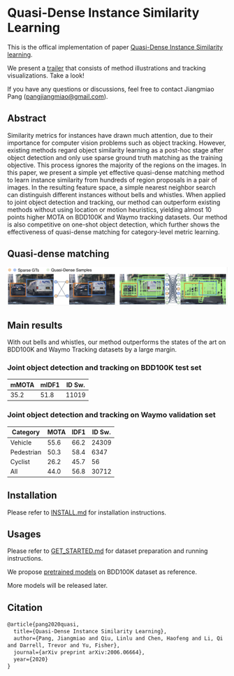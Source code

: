 # Quasi-Dense Instance Similarity Learning

This is the offical implementation of paper [Quasi-Dense Instance Similarity learning](https://arxiv.org/pdf/2006.06664.pdf).

We present a [trailer](https://youtu.be/o8HRJAOZidc) that consists of method illustrations and tracking visualizations. Take a look!

If you have any questions or discussions, feel free to contact Jiangmiao Pang ([pangjiangmiao@gmail.com](mailto:pangjiangmiao@gmail.com)).

## Abstract

Similarity metrics for instances have drawn much attention, due to their importance for computer vision problems such as object tracking. However, existing methods regard object similarity learning as a post-hoc stage after object detection and only use sparse ground truth matching as the training objective. This process ignores the majority of the regions on the images. In this paper, we present a simple yet effective quasi-dense matching method to learn instance similarity from hundreds of region proposals in a pair of images. In the resulting feature space, a simple nearest neighbor search can distinguish different instances without bells and whistles. When applied to joint object detection and tracking, our method can outperform existing methods without using location or motion heuristics, yielding almost 10 points higher MOTA on BDD100K and Waymo tracking datasets. Our method is also competitive on one-shot object detection, which further shows the effectiveness of quasi-dense matching for category-level metric learning. 



## Quasi-dense matching
![teaser](figures/teaser.png)

## Main results
With out bells and whistles, our method outperforms the states of the art on BDD100K and Waymo Tracking datasets by a large margin.

### Joint object detection and tracking on BDD100K test set

| mMOTA | mIDF1  | ID Sw. |
|-------|--------|--------|
| 35.2  | 51.8   |  11019 |



### Joint object detection and tracking on Waymo validation set

| Category   | MOTA | IDF1 | ID Sw. |
|------------|------|------|--------|
| Vehicle    | 55.6 | 66.2 | 24309  | 
| Pedestrian | 50.3 | 58.4 | 6347   |
| Cyclist    | 26.2 | 45.7 | 56     | 
| All        | 44.0 | 56.8 | 30712  | 


## Installation

Please refer to [INSTALL.md](docs/INSTALL.md) for installation instructions.


## Usages
Please refer to [GET_STARTED.md](docs/GET_STARTED.md) for dataset preparation and running instructions.

We propose [pretrained models](https://drive.google.com/file/d/1YNAQgd8rMqqEG-fRj3VWlO4G5kdwJbxz/view?usp=sharing) on BDD100K dataset as reference.

More models will be released later.


## Citation 

```
@article{pang2020quasi,
  title={Quasi-Dense Instance Similarity Learning},
  author={Pang, Jiangmiao and Qiu, Linlu and Chen, Haofeng and Li, Qi and Darrell, Trevor and Yu, Fisher},
  journal={arXiv preprint arXiv:2006.06664},
  year={2020}
}
```